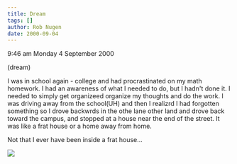 ```yaml
---
title: Dream
tags: []
author: Rob Nugen
date: 2000-09-04
---
```


<p class=date>9:46 am Monday 4 September 2000

<p class=note>(dream)

<p class=dream>I was in school again - college and had procrastinated on my
math homework.  I had an awareness of what I needed to do, but I hadn't done
it.  I needed to simply get organizeed organize my thoughts and do the work.
I was driving away from the school(UH) and then I realizrd I had forgotten
something so I drove backwrds in the othe lane other land and drove back
toward the campus, and stopped at a house near the end of the street.  It
was like a frat house or a home away from home.

<p>Not that I ever have been inside a frat house...

<p><img src="/images/rob/wL-ROB.gif">

